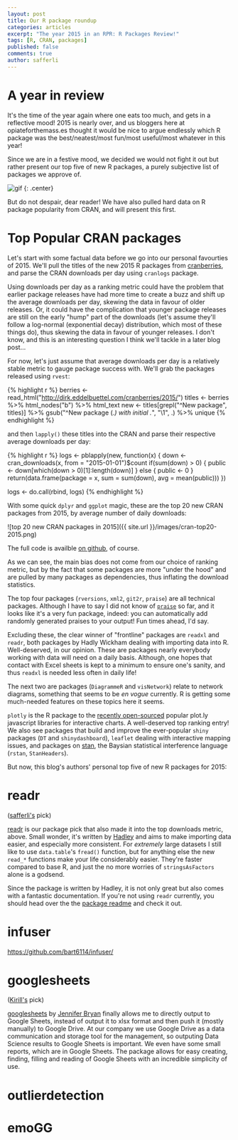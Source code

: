 ```yaml
---
layout: post
title: Our R package roundup
categories: articles
excerpt: "The year 2015 in an RPR: R Packages Review!"
tags: [R, CRAN, packages]
published: false
comments: true
author: safferli 
---
```


# A year in review

<span class = "dropcap">I</span>t's the time of the year again where one eats too much, and gets in a reflective mood! 2015 is nearly over, and us bloggers here at opiateforthemass.es thought it would be nice to argue endlessly which R package was the best/neatest/most fun/most useful/most whatever in this year! 

Since we are in a festive mood, we decided we would not fight it out but rather present our top five of new R packages, a purely subjective list of packages we approve of. 

![gif](http://cdn.gifbay.com/2012/11/ok_chuck_norris-12381.gif)
{: .center}

But do not despair, dear reader! We have also pulled hard data on R package popularity from CRAN, and will present this first. 


# Top Popular CRAN packages

Let's start with some factual data before we go into our personal favourties of 2015. We'll pull the titles of the new 2015 R packages from [cranberries](http://dirk.eddelbuettel.com/cranberries/), and parse the CRAN downloads per day using `cranlogs` package.  

Using downloads per day as a ranking metric could have the problem that earlier package releases have had more time to create a buzz and shift up the average downloads per day, skewing the data in favour of older releases. Or, it could have the complication that younger package releases are still on the early "hump" part of the downloads (let's assume they'll follow a log-normal (exponential decay) distribution, which most of these things do), thus skewing the data in favour of younger releases. I don't know, and this is an interesting question I think we'll tackle in a later blog post... 

For now, let's just assume that average downloads per day is a relatively stable metric to gauge package success with. We'll grab the packages released using `rvest`: 

{% highlight r %}
berries <- read_html("http://dirk.eddelbuettel.com/cranberries/2015/")
titles <- berries %>% html_nodes("b") %>% html_text
new <- titles[grepl("^New package", titles)] %>% 
  gsub("^New package (.*) with initial .*", "\\1", .) %>% unique
{% endhighlight %}

and then `lapply()` these titles into the CRAN and parse their respective average downloads per day: 

{% highlight r %}
logs <- pblapply(new, function(x) {
  down <- cran_downloads(x, from = "2015-01-01")$count 
  if(sum(down) > 0) {
    public <- down[which(down > 0)[1]:length(down)]
  } else {
    public <- 0
  }
  return(data.frame(package = x, sum = sum(down), avg = mean(public)))
})

logs <- do.call(rbind, logs) 
{% endhighlight %}

With some quick `dplyr` and `ggplot` magic, these are the top 20 new CRAN packages from 2015, by average number of daily downloads: 

<!-- too tired: change colours so that not two are next to each other -->

![top 20 new CRAN packages in 2015]({{ site.url }}/images/cran-top20-2015.png)

The full code is availble [on github](), of course. 

As we can see, the main bias does not come from our choice of ranking metric, but by the fact that some packages are more "under the hood" and are pulled by many packages as dependencies, thus inflating the download statistics. 

The top four packages (`rversions`, `xml2`, `git2r`, `praise`) are all technical packages. Although I have to say I did not know of [`praise`](https://github.com/gaborcsardi/praise) so far, and it looks like it's a very fun package, indeed: you can automatically add randomly generated praises to your output! Fun times ahead, I'd say. 

Excluding these, the clear winner of "frontline" packages are `readxl` and `readr`, both packages by Hadly Wickham dealing with importing data into R. Well-deserved, in our opinion. These are packages nearly everybody working with data will need on a daily basis. Although, one hopes that contact with Excel sheets is kept to a minimum to ensure one's sanity, and thus `readxl` is needed less often in daily life!

The next two are packages (`DiagrammeR` and `visNetwork`) relate to network diagrams, something that seems to be *en vogue* currently.  R is getting some much-needed features on these topics here it seems. 

`plotly` is the R package to the [recently open-sourced](https://plot.ly/javascript/open-source-announcement/) popular plot.ly javascript libraries for interactive charts. A well-deserved top ranking entry! We also see packages that build and improve the ever-popular `shiny` packages (`DT` and `shinydashboard`), `leaflet` dealing with interactive mapping issues, and packages on [stan](http://mc-stan.org/), the Baysian statistical interference language (`rstan`, `StanHeaders`). 

But now, this blog's authors' personal top five of new R packages for 2015: 


# readr

([safferli's](/authors/#safferli) pick)

[readr](https://github.com/hadley/readr) is our package pick that also made it into the top downloads metric, above. Small wonder, it's written by [Hadley](http://had.co.nz/) and aims to make importing data easier, and especially more consistent. For *extremely* large datasets I still like to use `data.table`'s `fread()` function, but for anything else the new `read_*` functions make your life considerably easier. They're faster compared to base R, and just the no more worries of `stringsAsFactors` alone is a godsend. 

Since the package is written by Hadley, it is not only great but also comes with a fantastic documentation. If you're not using `readr` currently, you should head over the the [package readme](https://github.com/hadley/readr/blob/master/README.md) and check it out. 


# infuser 

<!-- yuki -->

https://github.com/bart6114/infuser/


# googlesheets 

([Kirill's](/authors/#kirill) pick)

[googlesheets](https://github.com/jennybc/googlesheets) by [Jennifer Bryan](http://www.stat.ubc.ca/~jenny/) finally allows me to directly output to Google Sheets, instead of output it to xlsx format and then push it (mostly manually) to Google Drive. At our company we use Google Drive as a data communication and storage tool for the management, so outputing Data Science results to Google Sheets is important. We even have some small reports, which are in Google Sheets. The package allows for easy creating, finding, filling and reading of Google Sheets with an incredible simplicity of use.


# outlierdetection 

<!-- kirill -->


# emoGG 

<!-- jessica -->

